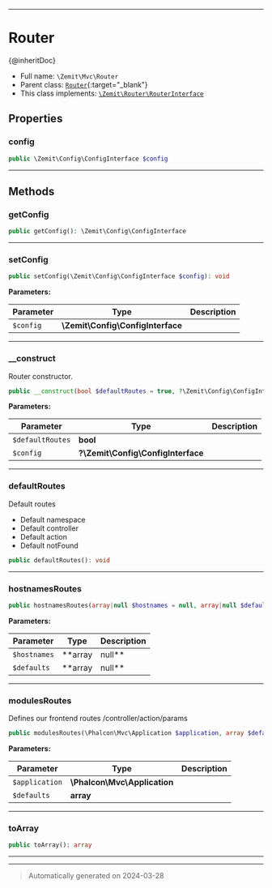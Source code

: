 ***

# Router

{@inheritDoc}



* Full name: `\Zemit\Mvc\Router`
* Parent class: [`Router`](https://docs.phalcon.io/latest/api/){:target="_blank"}
* This class implements:
[`\Zemit\Router\RouterInterface`](../Router/RouterInterface.md)



## Properties


### config



```php
public \Zemit\Config\ConfigInterface $config
```






***

## Methods


### getConfig



```php
public getConfig(): \Zemit\Config\ConfigInterface
```












***

### setConfig



```php
public setConfig(\Zemit\Config\ConfigInterface $config): void
```








**Parameters:**

| Parameter | Type | Description |
|-----------|------|-------------|
| `$config` | **\Zemit\Config\ConfigInterface** |  |





***

### __construct

Router constructor.

```php
public __construct(bool $defaultRoutes = true, ?\Zemit\Config\ConfigInterface $config = null): mixed
```








**Parameters:**

| Parameter | Type | Description |
|-----------|------|-------------|
| `$defaultRoutes` | **bool** |  |
| `$config` | **?\Zemit\Config\ConfigInterface** |  |





***

### defaultRoutes

Default routes
- Default namespace
- Default controller
- Default action
- Default notFound

```php
public defaultRoutes(): void
```












***

### hostnamesRoutes



```php
public hostnamesRoutes(array|null $hostnames = null, array|null $defaults = null): void
```








**Parameters:**

| Parameter | Type | Description |
|-----------|------|-------------|
| `$hostnames` | **array|null** |  |
| `$defaults` | **array|null** |  |





***

### modulesRoutes

Defines our frontend routes
/controller/action/params

```php
public modulesRoutes(\Phalcon\Mvc\Application $application, array $defaults = null): void
```








**Parameters:**

| Parameter | Type | Description |
|-----------|------|-------------|
| `$application` | **\Phalcon\Mvc\Application** |  |
| `$defaults` | **array** |  |





***

### toArray



```php
public toArray(): array
```












***


***
> Automatically generated on 2024-03-28
